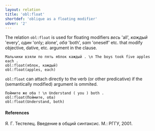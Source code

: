 ```yaml
---
layout: relation
title: 'obl:float'
shortdef: 'oblique as a floating modifier'
udver: '2'
---
```


The relation `obl:float` is used for floating modifiers _весь_ 'all', _каждый_ 'every', _один_ 'only; alone', _оба_ 'both', _sam_ 'oneself' etc. that modify objective, dative, etc. argument in the clause. 

~~~ sdparse
Мальчики взяли по пять яблок каждый . \n The boys took five apples each . 
obl:float(яблок, каждый) 
obl:float(apples, each)
~~~

`obl:float` can attach directly to the verb (or other predicative) if the (semantically modified) argument is ommited.

~~~ sdparse
Поймите же оба ! \n Understand ( you ) both . 
obl:float(Поймите, оба) 
obl:float(Understand, both)
~~~

#### References
Я. Г. Тестелец. Введение в общий синтаксис. М.: РГГУ, 2001.
<!-- Interlanguage links updated Po 11. listopadu 2024, 20:11:18 CET -->
